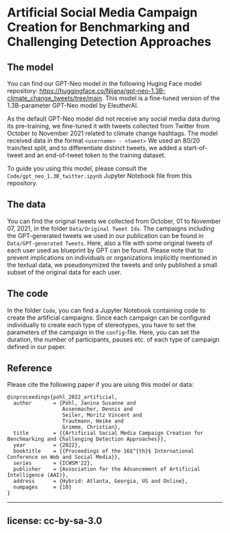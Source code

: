 # Artificial Social Media Campaign Creation for Benchmarking and Challenging Detection Approaches

## The model 

You can find our GPT-Neo model in the following Huging Face model repository: https://huggingface.co/Nijana/gpt-neo-1.3B-climate_change_tweets/tree/main. This model is a fine-tuned version of the 1.3B-parameter GPT-Neo model by EleutherAI. 

As the default GPT-Neo model did not receive any social media data during its pre-training, we fine-tuned it with tweets collected from Twitter from October to November 2021 related to climate change hashtags. The model received data in the format `<username> - <tweet>` We used an 80/20 train/test split, and to differentiate distinct tweets, we added a start-of-tweet and an end-of-tweet token to the training dataset.
	
To guide you using this model, please consult the `Code/gpt_neo_1.3B_twitter.ipynb` Jupyter Notebook file from this repository. 

## The data 

You can find the original tweets we collected from October, 01 to November 07, 2021, in the folder `Data/Original Tweet Ids`. The campaigns including the GPT-generated tweets we used in our publication can be found in `Data/GPT-generated Tweets`. Here, also a file with some original tweets of each user used as blueprint by GPT can be found. Please note that to prevent implications on individuals or organizations implicitly mentioned in the textual data, we pseudonymized the tweets and only published a small subset of the original data for each user. 

## The code 

In the folder `Code`, you can find a Jupyter Notebook containing code to create the artificial campaigns. Since each campaign can be configured individually to create each type of stereotypes, you have to set the parameters of the campaign in the `config`-file. Here, you can set the duration, the number of participants, pauses etc. of each type of campaign defined in our paper.

## Reference 

Please cite the following paper if you are uisng this model or data: 

```
@inproceedings{pohl_2022_artificial,
  author       = {Pohl, Janina Susanne and
                  Assenmacher, Dennis and
                  Seiler, Moritz Vincent and
                  Trautmann, Heike and
                  Grimme, Christian},
  title        = {{Artificial Social Media Campaign Creation for Benchmarking and Challenging Detection Approaches}},
  year         = {2022},
  booktitle	   = {{Proceedings of the 16$^{th}$ International Conference on Web and Social Media}},
  series 	   = {ICWSM'22},
  publisher    = {Association for the Advancement of Artificial Intelligence (AAI)},
  address      = {Hybrid: Atlanta, Georgia, US and Online}, 
  numpages 	   = {10}
} 
```

---
license: cc-by-sa-3.0
---

